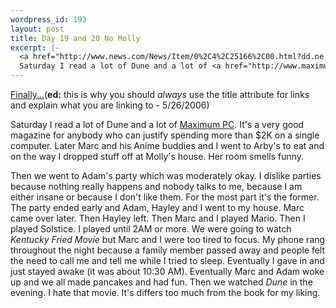 ```yaml
--- 
wordpress_id: 193
layout: post
title: Day 19 and 20 No Molly
excerpt: |-
  <a href="http://www.news.com/News/Item/0%2C4%2C25166%2C00.html?dd.ne.tx.wr">Finally...</a><p>
  Saturday I read a lot of Dune and a lot of <a href="http://www.maximumpcmag.com/">Maximum PC</a>.  It's a very good magazine for anybody who can justify spending more than $2K on a single computer.  Later Marc and his Anime buddies and I went to Arby's to eat and on the way I dropped stuff off at Molly's house.  Her room smells funny.<p>Then we went to Adam's party which was moderately okay.  I dislike parties because nothing really happens and nobody talks to me, because I am either insane or because I don't like them.  For the most part it's the former.  The party ended early and Adam, Hayley and I went to my house.  Marc came over later.  Then Hayley left.  Then Marc and I played Mario.  Then I played Solstice.  I played until 2AM or more.  We were going to watch <i>Kentucky Fried Movie</i> but Marc and I were too tired to focus.  My phone rang throughout the night because a family member passed away and people felt the need to call me and tell me while I tried to sleep.  Eventually I gave in and just stayed awake (it was about 10:30 AM).  Eventually Marc and Adam woke up and we all made pancakes and had fun.  Then we watched <i>Dune</i> in the evening.  I hate that movie.  It's differs too much from the book for my liking.
---
```

<a href="http://www.news.com/News/Item/0%2C4%2C25166%2C00.html?dd.ne.tx.wr">Finally...</a>(**ed:** this is why you should *always* use the title attribute for links and explain what you are linking to - 5/26/2006)<p>
Saturday I read a lot of Dune and a lot of <a href="http://www.maximumpcmag.com/">Maximum PC</a>.  It's a very good magazine for anybody who can justify spending more than $2K on a single computer.  Later Marc and his Anime buddies and I went to Arby's to eat and on the way I dropped stuff off at Molly's house.  Her room smells funny.<p>Then we went to Adam's party which was moderately okay.  I dislike parties because nothing really happens and nobody talks to me, because I am either insane or because I don't like them.  For the most part it's the former.  The party ended early and Adam, Hayley and I went to my house.  Marc came over later.  Then Hayley left.  Then Marc and I played Mario.  Then I played Solstice.  I played until 2AM or more.  We were going to watch <i>Kentucky Fried Movie</i> but Marc and I were too tired to focus.  My phone rang throughout the night because a family member passed away and people felt the need to call me and tell me while I tried to sleep.  Eventually I gave in and just stayed awake (it was about 10:30 AM).  Eventually Marc and Adam woke up and we all made pancakes and had fun.  Then we watched <i>Dune</i> in the evening.  I hate that movie.  It's differs too much from the book for my liking.
